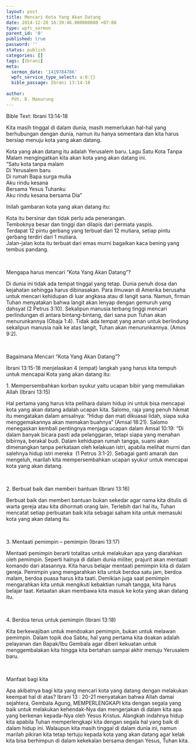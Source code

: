 ```yaml
---
layout: post
title: Mencari Kota Yang Akan Datang
date: 2014-12-28 16:39:46.000000000 +07:00
type: wpfc_sermon
parent_id: '0'
published: true
password: ''
status: publish
categories: []
tags: [Ibrani]
meta:
  sermon_date: '1419784786'
  wpfc_service_type_select: a:0:{}
  bible_passage: Ibrani 13:14-18
  
author:
  Pdt. B. Manurung
---
```

<p>Bible Text: Ibrani 13:14-18</p>
<p>Kita masih tinggal di dalam dunia, masih memerlukan hal-hal yang berhubungan dengan dunia, namun itu hanya sementara dan kita harus bersiap menuju kota yang akan datang.</p>
<p>Kota yang akan datang itu adalah Yerusalem baru. Lagu Satu Kota Tanpa Malam mengingatkan kita akan kota yang akan datang ini.<br />
“Satu kota tanpa malam<br />
Di Yerusalem baru<br />
Di rumah Bapa surga mulia<br />
Aku rindu kesana<br />
Bersama Yesus Tuhanku<br />
Aku rindu kesana bersama Dia”</p>
<p>Inilah gambaran kota yang akan datang itu:</p>
<p>	Kota itu bersinar dan tidak perlu ada penerangan.<br />
	Temboknya besar dan tinggi dan dilapis dari permata yaspis.<br />
	Terdapat 12 pintu gerbang yang terbuat dari 12 mutiara, setiap pintu gerbang terdiri dari 1 mutiara.<br />
	Jalan-jalan kota itu terbuat dari emas murni bagaikan kaca bening yang tembus pandang.</p>
<p> </p>
<p>Mengapa harus mencari “Kota Yang Akan Datang”?</p>
<p>Di dunia ini tidak ada tempat tinggal yang tetap. Dunia penuh dosa dan kejahatan sehingga harus dibinasakan. Para ilmuwan di Amerika berusaha untuk mencari kehidupan di luar angkasa atau di langit sana. Namun, firman Tuhan menyatakan bahwa langit akan lenyap dengan gemuruh yang dahsyat (2 Petrus 3:10). Sekalipun manusia terbang tinggi mencari perlindungan di antara bintang-bintang, dari sana pun Tuhan akan menurunkannya (Obaja 1:4). Tidak ada tempat yang aman untuk berlindung sekalipun manusia naik ke atas langit, Tuhan akan menurunkannya. (Amos 9:2).</p>
<p> </p>
<p>Bagaimana Mencari “Kota Yang Akan Datang”?</p>
<p>Ibrani 13:15-18 menjelaskan 4 (empat) langkah yang harus kita tempuh untuk mencapai Kota yang akan datang itu:</p>
<p>1. Mempersembahkan korban syukur yaitu ucapan bibir yang memuliakan Allah (Ibrani 13:15)</p>
<p>Hal pertama yang harus kita pelihara dalam hidup ini untuk bisa mencapai kota yang akan datang adalah ucapan kita. Salomo, raja yang penuh hikmat itu mengatakan dalam amsalnya: “Hidup dan mati dikuasai lidah, siapa suka menggemakannya akan memakan buahnya” (Amsal 18:21). Salomo menegaskan kembali pentingnya menjaga ucapan dalam Amsal 10:19: “Di dalam banyak bicara pasti ada pelanggaran, tetapi siapa yang menahan bibirnya, berakal budi. Dalam kehidupan rumah tangga, suami akan dimenangkan tanpa perkataan oleh kelakuan istri, apabila melihat murni dan salehnya hidup istri mereka  (1 Petrus 3:1-2). Sebagai ganti amarah dan mengeluh, marilah kita mempersembahkan ucapan syukur untuk mencapai kota yang akan datang.</p>
<p> </p>
<p>2. Berbuat baik dan memberi bantuan (Ibrani 13:16)</p>
<p>Berbuat baik dan memberi bantuan bukan sekedar agar nama kita ditulis di warta gereja atau kita dihormati orang lain. Terlebih dari hal itu, Tuhan mencatat setiap perbuatan baik kita sebagai saham kita untuk memasuki kota yang akan datang itu.</p>
<p> </p>
<p>3. Mentaati pemimpin – pemimpin (Ibrani 13:17)</p>
<p>Mentaati pemimpin berarti totalitas untuk melakukan apa yang diarahkan oleh pemimpin. Seperti halnya di dalam dunia militer, prajurit akan mentaati komando dari atasannya. Kita harus belajar mentaati pemimpin kita di dalam gereja. Pemimpin yang mengarahkan kita untuk berdoa satu jam, berdoa malam, berdoa puasa harus kita taati. Demikian juga saat pemimpin mengarahkan kita untuk mengikuti kebaktian rumah tangga, kita harus belajar taat. Ketaatan akan membawa kita masuk ke kota yang akan datang itu.</p>
<p> </p>
<p>4. Berdoa terus untuk pemimpin (Ibrani 13:18)</p>
<p>Kita berkewajiban untuk mendoakan pemimpin, bukan untuk melawan pemimpin. Dalam topik doa Sabtu, hal yang pertama kita doakan adalah pelayanan dan Bapak/Ibu Gembala agar diberi kekuatan untuk menggembalakan kita hingga kita bertahan sampai akhir menuju Yerusalem baru.</p>
<p> </p>
<p>Manfaat bagi kita</p>
<p>Apa akibatnya bagi kita yang mencari kota yang datang dengan melakukan keempat hal di atas? Ibrani 13 : 20-21 menyatakan bahwa Allah damai sejahtera, Gembala Agung, MEMPERLENGKAPI kita dengan segala yang baik untuk melakukan kehendak-Nya dan mengerjakan di dalam kita apa yang berkenan kepada-Nya oleh Yesus Kristus. Alangkah indahnya hidup kita apabila Tuhan memperlengkapi kita dengan segala hal yang baik di dalam hidup ini. Walaupun kita masih tinggal di dalam dunia ini, namun marilah pikiran kita tetap tertuju kepada kota yang akan datang agar kelak kita bisa berhimpun di dalam kekekalan bersama dengan Yesus, Tuhan kita.</p>
